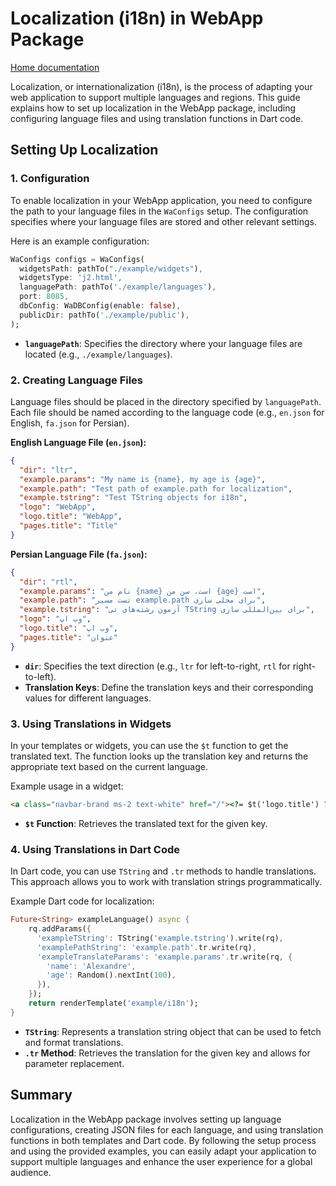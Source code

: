 # Localization (i18n) in WebApp Package
[Home documentation](docs/README.md)

Localization, or internationalization (i18n), is the process of adapting your web application to support multiple languages and regions. This guide explains how to set up localization in the WebApp package, including configuring language files and using translation functions in Dart code.

## Setting Up Localization

### 1. **Configuration**

To enable localization in your WebApp application, you need to configure the path to your language files in the `WaConfigs` setup. The configuration specifies where your language files are stored and other relevant settings.

Here is an example configuration:

```dart
WaConfigs configs = WaConfigs(
  widgetsPath: pathTo("./example/widgets"),
  widgetsType: 'j2.html',
  languagePath: pathTo('./example/languages'),
  port: 8085,
  dbConfig: WaDBConfig(enable: false),
  publicDir: pathTo('./example/public'),
);
```

- **`languagePath`**: Specifies the directory where your language files are located (e.g., `./example/languages`).

### 2. **Creating Language Files**

Language files should be placed in the directory specified by `languagePath`. Each file should be named according to the language code (e.g., `en.json` for English, `fa.json` for Persian).

**English Language File (`en.json`):**

```json
{
  "dir": "ltr",
  "example.params": "My name is {name}, my age is {age}",
  "example.path": "Test path of example.path for localization",
  "example.tstring": "Test TString objects for i18n",
  "logo": "WebApp",
  "logo.title": "WebApp",
  "pages.title": "Title"
}
```

**Persian Language File (`fa.json`):**

```json
{
  "dir": "rtl",
  "example.params": "نام من {name} است، سن من {age} است",
  "example.path": "تست مسیر example.path برای محلی سازی",
  "example.tstring": "آزمون رشته‌های تی TString برای بین‌المللی سازی",
  "logo": "وب اپ",
  "logo.title": "وب اپ",
  "pages.title": "عنوان"
}
```

- **`dir`**: Specifies the text direction (e.g., `ltr` for left-to-right, `rtl` for right-to-left).
- **Translation Keys**: Define the translation keys and their corresponding values for different languages.

### 3. **Using Translations in Widgets**

In your templates or widgets, you can use the `$t` function to get the translated text. The function looks up the translation key and returns the appropriate text based on the current language.

Example usage in a widget:

```html
<a class="navbar-brand ms-2 text-white" href="/"><?= $t('logo.title') ?> <?= version ?></a>
```

- **`$t` Function**: Retrieves the translated text for the given key.

### 4. **Using Translations in Dart Code**

In Dart code, you can use `TString` and `.tr` methods to handle translations. This approach allows you to work with translation strings programmatically.

Example Dart code for localization:

```dart
Future<String> exampleLanguage() async {
    rq.addParams({
      'exampleTString': TString('example.tstring').write(rq),
      'examplePathString': 'example.path'.tr.write(rq),
      'exampleTranslateParams': 'example.params'.tr.write(rq, {
        'name': 'Alexandre',
        'age': Random().nextInt(100),
      }),
    });
    return renderTemplate('example/i18n');
}
```

- **`TString`**: Represents a translation string object that can be used to fetch and format translations.
- **`.tr` Method**: Retrieves the translation for the given key and allows for parameter replacement.

## Summary

Localization in the WebApp package involves setting up language configurations, creating JSON files for each language, and using translation functions in both templates and Dart code. By following the setup process and using the provided examples, you can easily adapt your application to support multiple languages and enhance the user experience for a global audience.